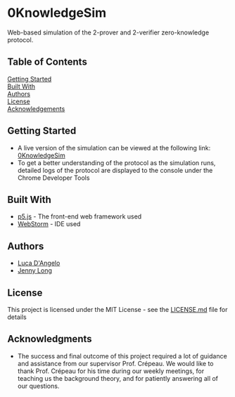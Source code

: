# 0KnowledgeSim

Web-based simulation of the 2-prover and 2-verifier zero-knowledge protocol.

## Table of Contents

[Getting Started](#getting-started)<br>
[Built With](#built-with)<br>
[Authors](#authors)<br>
[License](#license)<br>
[Acknowledgements](#acknowledgements)<br>

## Getting Started

* A live version of the simulation can be viewed at the following link: [0KnowledgeSim](https://lucagdangelo.github.io./0KnowledgeSim)
* To get a better understanding of the protocol as the simulation runs,  detailed logs of the protocol are displayed to the console under the Chrome Developer Tools

## Built With

* [p5.js](https://p5js.org/) - The front-end web framework used
* [WebStorm](https://www.jetbrains.com/webstorm/) - IDE used

## Authors

* [Luca D'Angelo](https://github.com/lucagdangelo)
* [Jenny Long](https://github.com/jenny-xly-long)

## License

This project is licensed under the MIT License - see the [LICENSE.md](LICENSE.md) file for details

## Acknowledgments

* The success and final outcome of this project required a lot of guidance and assistance from our supervisor Prof. Crépeau. We would like to thank Prof. Crépeau for his time during our weekly meetings, for teaching us the background theory, and for patiently answering all of our questions. 
